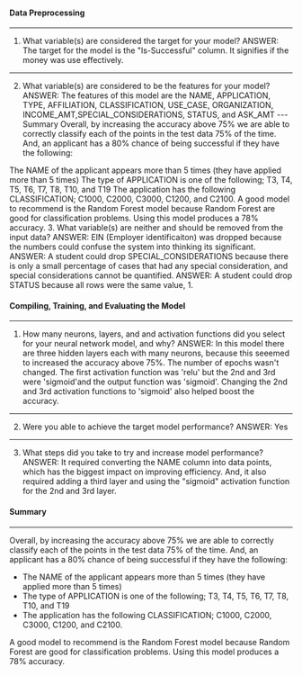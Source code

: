 #### Data Preprocessing
----
1. What variable(s) are considered the target for your model?
ANSWER: The target for the model is the "Is-Successful" column. It signifies if the money was use effectively.
---
2. What variable(s) are considered to be the features for your model?
ANSWER: The features of this model are the NAME, APPLICATION, TYPE, AFFILIATION, CLASSIFICATION, USE_CASE, ORGANIZATION, INCOME_AMT,SPECIAL_CONSIDERATIONS, STATUS, and ASK_AMT
---Summary
Overall, by increasing the accuracy above 75% we are able to correctly classify each of the points in the test data 75% of the time. And, an applicant has a 80% chance of being successful if they have the following:

The NAME of the applicant appears more than 5 times (they have applied more than 5 times)
The type of APPLICATION is one of the following; T3, T4, T5, T6, T7, T8, T10, and T19
The application has the following CLASSIFICATION; C1000, C2000, C3000, C1200, and C2100.
A good model to recommend is the Random Forest model because Random Forest are good for classification problems. Using this model produces a 78% accuracy.
3. What variable(s) are neither and should be removed from the input data? 
ANSWER:  EIN (Employer identificaiton) was dropped because the numbers could confuse the system into thinking its significant.
ANSWER: A student could drop SPECIAL_CONSIDERATIONS because there is only a small percentage of cases that had any special consideration, and special considerations cannot be quantified.
ANSWER: A student could drop STATUS because  all rows were the same value, 1.

#### Compiling, Training, and Evaluating the Model
---- 
1. How many neurons, layers, and and activation functions did you select for your neural network model, and why?
ANSWER: In this model there are three hidden layers each with many neurons,  because this seeemed to increased the accuracy above 75%. The number of epochs wasn't changed. The first activation function was 'relu' but the 2nd and 3rd were 'sigmoid'and the output function was 'sigmoid'. Changing the 2nd and 3rd activation functions to 'sigmoid' also helped boost the accuracy. 
---
2. Were you able to achieve the target model performance?
ANSWER: Yes 
---
3. What steps did you take to try and increase model performance?
ANSWER: It required converting the NAME column into data points, which has the biggest impact on improving efficiency. And, it also required adding a third layer and using the "sigmoid" activation function for the 2nd and 3rd layer.

#### Summary
----
Overall, by increasing the accuracy above 75% we are able to correctly classify each of the points in the test data 75% of the time. And, an applicant has a 80% chance of being successful if they have the following:
- The NAME of the applicant appears more than 5 times (they have applied more than 5 times)
- The type of APPLICATION is one of the following; T3, T4, T5, T6, T7, T8, T10, and T19
- The application has the following CLASSIFICATION; C1000, C2000, C3000, C1200, and C2100.

A good model to recommend is the Random Forest model because Random Forest are good for classification problems. Using this model produces a 78% accuracy. 
